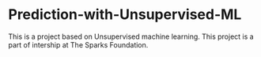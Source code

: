 # Prediction-with-Unsupervised-ML
This is a project based on Unsupervised machine learning.
This project is a part of intership at The Sparks Foundation.
